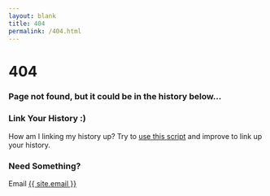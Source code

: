 ```yaml
---
layout: blank
title: 404
permalink: /404.html
---
```

<h1>404</h1>
<h3>Page not found, but it could be in the history below...</h3>
<div id="wb404"></div>
<script src="https://archive.org/web/wb404.js"> </script>
<h3>Link Your History :)</h3>
<p>How am I linking my history up? Try to <a href="https://github.com/rejon/wb404js">use this script</a> and improve to link up your history.</p>
<h3>Need Something?</h3>
<p>Email <a href="mailto:{{ site.email }}">{{ site.email }}</a></p>
